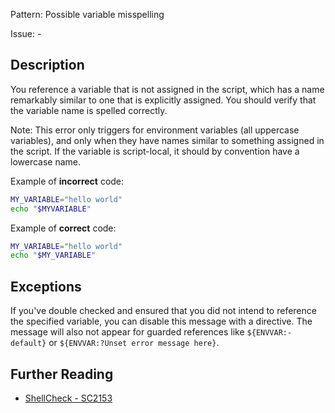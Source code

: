 Pattern: Possible variable misspelling

Issue: -

## Description

You reference a variable that is not assigned in the script, which has a name remarkably similar to one that is explicitly assigned. You should verify that the variable name is spelled correctly.

Note: This error only triggers for environment variables (all uppercase variables), and only when they have names similar to something assigned in the script. If the variable is script-local, it should by convention have a lowercase name.

Example of **incorrect** code:

```sh
MY_VARIABLE="hello world"
echo "$MYVARIABLE"
```

Example of **correct** code:

```sh
MY_VARIABLE="hello world"
echo "$MY_VARIABLE"
```

## Exceptions

If you've double checked and ensured that you did not intend to reference the specified variable, you can disable this message with a directive. The message will also not appear for guarded references like `${ENVVAR:-default}` or `${ENVVAR:?Unset error message here}`.

## Further Reading

* [ShellCheck - SC2153](https://github.com/koalaman/shellcheck/wiki/SC2153)
